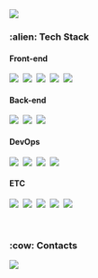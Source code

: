 <img src="https://capsule-render.vercel.app/api?type=soft&color=black&height=200&section=header&text=Jeong%20Hyunwoo&fontSize=90&fontColor=eeeeee" />

<div>
<h3> :alien: Tech Stack </h3>
<h4> Front-end </h4>
<p>
<img src="https://img.shields.io/badge/Javascript-F7DF1E?style=flat-square&logo=Javascript&logoColor=white"/></a>&nbsp
<img src="https://img.shields.io/badge/CSS-1572B6?style=flat-square&logo=CSS3&logoColor=white"/></a>&nbsp
<img src="https://img.shields.io/badge/HTML-E34F26?style=flat-square&logo=HTML5&logoColor=white"/></a>&nbsp
<img src="https://img.shields.io/badge/Vue.js-4FC08D?style=flat-square&logo=Vue.js&logoColor=white"/></a>&nbsp
<img src="https://img.shields.io/badge/React-61DAFB?style=flat-square&logo=React&logoColor=white"/></a>&nbsp
</p>
<h4> Back-end </h4>
<p>
<img src="https://img.shields.io/badge/Python-3766AB?style=flat-square&logo=Python&logoColor=white"/></a>&nbsp
<img src="https://img.shields.io/badge/Django-092E20?style=flat-square&logo=Django&logoColor=white"/></a>&nbsp
<img src="https://img.shields.io/badge/C++-00599C?style=flat-square&logo=cplusplus&logoColor=white"/></a>&nbsp
</p>
<h4> DevOps </h4>
<p>
<img src="https://img.shields.io/badge/Kubernetes-326CE5?style=flat-square&logo=Kubernetes&logoColor=white"/></a>&nbsp
<img src="https://img.shields.io/badge/Docker-2496ED?style=flat-square&logo=Docker&logoColor=white"/></a>&nbsp
<img src="https://img.shields.io/badge/Jenkins-D24939?style=flat-square&logo=Jenkins&logoColor=white"/></a>&nbsp
<img src="https://img.shields.io/badge/AWS-232F3E?style=flat-square&logo=amazonaws&logoColor=white"/></a>&nbsp
</p>
<h4> ETC </h4>
<p>
<img src="https://img.shields.io/badge/Git-F05032?style=flat-square&logo=Git&logoColor=white"/></a>&nbsp
<img src="https://img.shields.io/badge/Gitlab-FCA121?style=flat-square&logo=Gitlab&logoColor=white"/></a>&nbsp
<img src="https://img.shields.io/badge/Github-181717?style=flat-square&logo=Github&logoColor=white"/></a>&nbsp
<img src="https://img.shields.io/badge/VScode-007ACC?style=flat-square&logo=visualstudiocode&logoColor=white"/></a>&nbsp
<img src="https://img.shields.io/badge/Markdown-000000?style=flat-square&logo=markdown&logoColor=white"/></a>&nbsp
</p>
</div>

<br>
<h3> :cow: Contacts </h3>
<p>
<a href="https://hyunwoojeong123.github.io/"><img src="https://img.shields.io/badge/Tech blog-FF5722?style=flat-square&logo=blogger&logoColor=white"/></a>&nbsp
</p>

